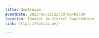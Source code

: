 ```yaml
---
title: GemEinsam
eventDate: 2023-01-21T22:30:00+01:00
location: Theater im Viertel Saarbrücken
link: https://dastiv.de/

---
```

